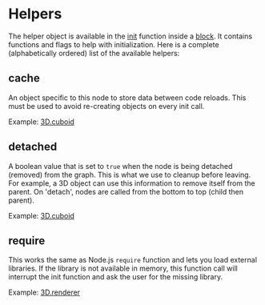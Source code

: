 # Helpers

The helper object is available in the [init](./init.md) function inside a
[block](./block.md). It contains functions and flags to help with
initialization. Here is a complete (alphabetically ordered) list of the
available helpers:

## cache

An object specific to this node to store data between code reloads. This must
be used to avoid re-creating objects on every init call.

Example: [3D.cuboid](../components/3D.cuboid.ts#L3)

## detached

A boolean value that is set to `true` when the node is being detached (removed)
from the graph. This is what we use to cleanup before leaving. For example, a
3D object can use this information to remove itself from the parent. On
'detach', nodes are called from the bottom to top (child then parent).

Example: [3D.cuboid](../components/3D.cuboid.ts#L15)

## require

This works the same as Node.js `require` function and lets you load external
libraries. If the library is not available in memory, this function call will
interrupt the init function and ask the user for the missing library.

Example: [3D.renderer](../components/3D.renderer.ts#L3)
